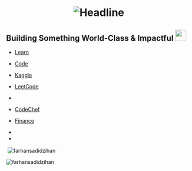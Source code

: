 <h1 align=center>
    <img src="https://readme-typing-svg.herokuapp.com?font=Poppins&size=32&duration=3500&color=C9D1D1FF&center=true&width=600&lines=Hi!;I'm+Zihan" alt="Headline" />
</h1>

## Building Something World-Class & Impactful <img src="https://media.giphy.com/media/WUlplcMpOCEmTGBtBW/giphy.gif" width="30">

- [Learn](https://www.coursera.org/my-learning)

- [Code](https://replit.com/@farhansadidzihan67)

- [Kaggle](https://www.kaggle.com/farhansadidzihan)

- [LeetCode](https://leetcode.com/u/farhansadidzihan)

- [GeeksforGeeks]: https://www.geeksforgeeks.org/user/farhansadidzihan67

- [CodeChef](https://www.codechef.com/users/farhanzihan)

- [Finance](https://www.msn.com/en-xl/money)

- [Hackathons]: https://devpost.com/farhansadidzihan

- [Job Experiences]: https://www.theforage.com/achievements

<p>&nbsp;<img align="center" src="https://github-readme-stats.vercel.app/api?username=farhansadidzihan&show_icons=true&locale=en&theme=radical" alt="farhansadidzihan" /></p>

<p><img align="center" src="https://github-readme-streak-stats.herokuapp.com/?user=farhansadidzihan&theme=radical" alt="farhansadidzihan" /></p>

